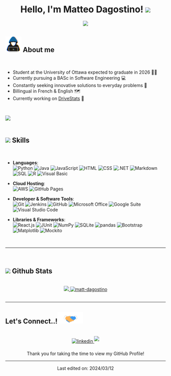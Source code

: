 <h1 align="center"><b>Hello, I'm Matteo Dagostino! </b><img src="https://media.giphy.com/media/hvRJCLFzcasrR4ia7z/giphy.gif" width="35"></h1>

<p align="center">
  <a href="https://github.com/DenverCoder1/readme-typing-svg"><img src="https://readme-typing-svg.herokuapp.com?font=Time+New+Roman&color=cyan&size=25&center=true&vCenter=true&width=600&height=100&lines=Salut,+comment+ça+va?;Student+at+the+University+of+Ottawa;Software+Enginnering+Student"></a>
</p>
	
## <picture><img src = "https://github.com/0xAbdulKhalid/0xAbdulKhalid/raw/main/assets/mdImages/about_me.gif" width = 50px></picture> **About me**

<!-- <picture> <img align="right" src="https://github.com/0xAbdulKhalid/0xAbdulKhalid/raw/main/assets/mdImages/Right_Side.gif" width = 250px></picture> -->

<br>

- Student at the University of Ottawa expected to graduate in 2026 👨‍🎓
- Currently pursuing a BASc in Software Engineering 💻
- Constantly seeking innovative solutions to everyday problems 🔎
- Billingual in French & English 🗺️
- Currently working on [DriveStats](https://github.com/matt-dagostino/drive-stats) 📱

<br>

<img src="https://user-images.githubusercontent.com/73097560/115834477-dbab4500-a447-11eb-908a-139a6edaec5c.gif"><br><br>

## <img src="https://media2.giphy.com/media/QssGEmpkyEOhBCb7e1/giphy.gif?cid=ecf05e47a0n3gi1bfqntqmob8g9aid1oyj2wr3ds3mg700bl&rid=giphy.gif" width ="25"><b> Skills</b>
<br>

<p align="center">

- **Languages**:  
	![Python](https://img.shields.io/badge/Python-14354C?style=for-the-badge&logo=python&logoColor=white)
	![Java](https://img.shields.io/badge/Java-ED8B00?style=for-the-badge&logo=java&logoColor=white)
	![JavaScript](https://img.shields.io/badge/JavaScript-323330?style=for-the-badge&logo=javascript&logoColor=F7DF1E)
	![HTML](https://img.shields.io/badge/HTML-239120?style=for-the-badge&logo=html5&logoColor=white)
	![CSS](https://img.shields.io/badge/CSS3-1572B6?style=for-the-badge&logo=css3&logoColor=white)
	![.NET](https://img.shields.io/badge/.NET-5C2D91?style=for-the-badge&logo=.net&logoColor=white)
	![Markdown](https://img.shields.io/badge/Markdown-000000?style=for-the-badge&logo=markdown&logoColor=white)
	![SQL](https://img.shields.io/badge/SQL-00000F?style=for-the-badge&logo=mysql&logoColor=white)
	![R](https://img.shields.io/badge/R-%23276DC3.svg?style=for-the-badge&logo=r&logoColor=white)
	![Visual Basic](https://img.shields.io/badge/Visual%20Basic-7B0099?style=for-the-badge&logo=visual-studio&logoColor=white)

- **Cloud Hosting**:  
	![AWS](https://img.shields.io/badge/AWS-%23FF9900.svg?style=for-the-badge&logo=amazon-aws&logoColor=white)
	![GitHub Pages](https://img.shields.io/badge/GitHub%20Pages-%23327FC7.svg?style=for-the-badge&logo=github&logoColor=white)

- **Developer & Software Tools**:  
	![Git](https://img.shields.io/badge/Git-F05033?style=for-the-badge&logo=git&logoColor=white)
	![Jenkins](https://img.shields.io/badge/Jenkins-D24939?style=for-the-badge&logo=jenkins&logoColor=white)
	![GitHub](https://img.shields.io/badge/GitHub-181717?style=for-the-badge&logo=github&logoColor=white)
	![Microsoft Office](https://img.shields.io/badge/Microsoft%20Office-D83B01?style=for-the-badge&logo=microsoft-office&logoColor=white)
	![Google Suite](https://img.shields.io/badge/Google%20Suite-4285F4?style=for-the-badge&logo=google&logoColor=white)
	![Visual Studio Code](https://img.shields.io/badge/Visual%20Studio%20Code-0078d7.svg?style=for-the-badge&logo=visual-studio-code&logoColor=white)

- **Libraries & Frameworks**:  
	![React.js](https://img.shields.io/badge/React-61DAFB?style=for-the-badge&logo=react&logoColor=white)
	![JUnit](https://img.shields.io/badge/JUnit-25A162?style=for-the-badge&logo=junit&logoColor=white)
	![NumPy](https://img.shields.io/badge/NumPy-013243?style=for-the-badge&logo=numpy&logoColor=white)
	![SQLite](https://img.shields.io/badge/SQLite-003B57?style=for-the-badge&logo=sqlite&logoColor=white)
	![pandas](https://img.shields.io/badge/pandas-150458?style=for-the-badge&logo=pandas&logoColor=white)
	![Bootstrap](https://img.shields.io/badge/Bootstrap-563D7C?style=for-the-badge&logo=bootstrap&logoColor=white)
	![Matplotlib](https://img.shields.io/badge/Matplotlib-3776AB?style=for-the-badge&logo=matplotlib&logoColor=white)
	![Mockito](https://img.shields.io/badge/Mockito-%235DAE4A.svg?style=for-the-badge&logo=mockito&logoColor=white)

<br>
</p>

-----

<br>


## <img src="https://media.giphy.com/media/iY8CRBdQXODJSCERIr/giphy.gif" width="35"><b> Github Stats </b>
<br>

<div align="center">

<a href="https://github.com/matt-dagostino">
  <img src="https://github-readme-stats-git-masterrstaa-rickstaa.vercel.app/api?username=matt-dagostino&include_all_commits=true&count_private=true&show_icons=true&line_height=20&title_color=7A7ADB&icon_color=2234AE&text_color=D3D3D3&bg_color=0,000000,130F40" width="465"/>
  
  <img src="https://github-readme-stats-git-masterrstaa-rickstaa.vercel.app/api/top-langs/?username=matt-dagostino&langs_count=3&show_icons=true&line_height=20&title_color=7A7ADB&icon_color=2234AE&text_color=D3D3D3&bg_color=0,000000,130F40" width="375"  alt="matt-dagostino"/>

</a>
</div>

<br>

-----



## <b> Let's Connect..!</b><img src="https://github.com/0xAbdulKhalid/0xAbdulKhalid/raw/main/assets/mdImages/handshake.gif" width ="80">
<br>
<div align='center'>


<a href="https://www.linkedin.com/in/matteo-dagostino09/" target="_blank">
<img src="https://img.shields.io/badge/linkedin:  Matteo Dagostino-%2300acee.svg?color=405DE6&style=for-the-badge&logo=linkedin&logoColor=white" alt=linkedin style="margin-bottom: 5px;"/>
</a>

<a href="mailto:matt.dag09@gmail.com" target="_blank">
<img src="https://img.shields.io/badge/gmail:  matt.dag09@gmail.com-%23EA4335.svg?style=for-the-badge&logo=gmail&logoColor=white" t=mail style="margin-bottom: 5px;" />
</a>

<br>
<br>
Thank you for taking the time to view my GitHub Profile!
<br>
	
</div>

<div align='center'>
</div>

------------------------
<div align="center">
Last edited on: 2024/03/12
</div>
<br>
